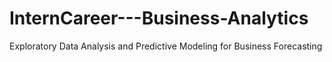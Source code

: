 # InternCareer---Business-Analytics
Exploratory Data Analysis and Predictive Modeling for Business Forecasting
